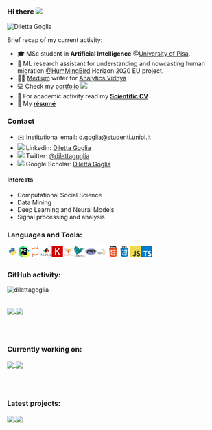 

### Hi there <img src="https://media.giphy.com/media/hvRJCLFzcasrR4ia7z/giphy.gif" width="25px">

<p align="left"> <img src="https://komarev.com/ghpvc/?username=dilettagoglia&label=Profile%20views&color=0e75b6&style=flat" alt="Diletta Goglia" /> </p>

Brief recap of my current activity:
- 🎓 MSc student in <b>Artificial Intelligence</b> @<a href='https://didattica.di.unipi.it/en/master-programme-in-computer-science/curricula-2/curriculum-%c2%93artificial-intelligence%c2%94-2/' target="_blank">University of Pisa</a>.
- 👔 ML research assistant for understanding and nowcasting human migration <a href="https://hummingbird-h2020.eu/" target="_blank">@HumMingBird</a> Horizon 2020 EU project.
- ✍🏻 <a href="https://medium.com/@d.goglia" target="_blank">Medium</a> writer for <a href="https://medium.com/analytics-vidhya" target="_blank">Analytics Vidhya</a>
- 💻 Check my <a href="https://dilettagoglia.netlify.app/" target="_blank">portfolio</a> <img width="30px" src="https://media.giphy.com/media/MEXDXaPnvIkoSd1DMl/giphy.gif">
- 💼 For academic activity read my <a href="https://dilettagoglia.netlify.app/uploads/cv/scientific-cv-diletta-goglia.pdf" target="_blank"><b>Scientific CV</b></a>
- 📑 My <a href="https://dilettagoglia.netlify.app/uploads/cv/resume-diletta-goglia.pdf" target="_blank"><b>résumé</b></a>

### Contact
- ✉️ Institutional email: <a href= "mailto:d.goglia@studenti.unipi.it" target="_blank">d.goglia@studenti.unipi.it</a>
- <img src="https://media.giphy.com/media/HQTYdpx1yhxWpugAi2/giphy.gif" width="25px"> Linkedin: <a href='https://www.linkedin.com/in/dilettagoglia/' target="_blank">Diletta Goglia</a>
- <img src="https://media.giphy.com/media/H508mck9ufO9q6z76O/giphy.gif" width="25px"> Twitter: <a href='https://twitter.com/dilettagoglia' target="_blank">@dilettagoglia</a>
- <img src="https://media.giphy.com/media/stneg6zcHqtNj2jjTw/giphy.gif" width="25px"> Google Scholar: <a href='https://scholar.google.com/citations?user=_81HzBIAAAAJ&hl=en' target="_blank">Diletta Goglia</a>


#### Interests
- Computational Social Science
- Data Mining
- Deep Learning and Neural Models
- Signal processing and analysis

### Languages and Tools: 

<div>
<img width="26px" align="left" src="https://raw.githubusercontent.com/github/explore/80688e429a7d4ef2fca1e82350fe8e3517d3494d/topics/python/python.png">
<img align="left" alt="PyCharm" width="26px" src="https://raw.githubusercontent.com/github/explore/d8574c7bce27faa27fb879bca56dfe351ee66efd/topics/pycharm/pycharm.png" />
<img align="left" alt="JuPyter" width="26px" src="https://raw.githubusercontent.com/github/explore/80688e429a7d4ef2fca1e82350fe8e3517d3494d/topics/jupyter-notebook/jupyter-notebook.png">
<img align="left" alt="" width="26px" src="https://raw.githubusercontent.com/github/explore/80688e429a7d4ef2fca1e82350fe8e3517d3494d/topics/matlab/matlab.png">
<img align="left" alt="Keras" width="26px" src="https://raw.githubusercontent.com/github/explore/cf9a84017e3cdd93aeb635d9b85379ba67d62031/topics/keras/keras.png">
<img align="left" alt="Tensorflow" width="26px" src="https://raw.githubusercontent.com/github/explore/80688e429a7d4ef2fca1e82350fe8e3517d3494d/topics/tensorflow/tensorflow.png">
<img align="left" alt="" width="26px" src="https://raw.githubusercontent.com/github/explore/80688e429a7d4ef2fca1e82350fe8e3517d3494d/topics/latex/latex.png">
<img align="left" alt="" width="26px" src="https://raw.githubusercontent.com/github/explore/ccc16358ac4530c6a69b1b80c7223cd2744dea83/topics/php/php.png">
<img align="left" alt="" width="26px" src="https://raw.githubusercontent.com/github/explore/80688e429a7d4ef2fca1e82350fe8e3517d3494d/topics/mysql/mysql.png">
<img align="left" alt="HTML5" width="26px" src="https://raw.githubusercontent.com/github/explore/80688e429a7d4ef2fca1e82350fe8e3517d3494d/topics/html/html.png" />
<img align="left" alt="CSS3" width="26px" src="https://raw.githubusercontent.com/github/explore/80688e429a7d4ef2fca1e82350fe8e3517d3494d/topics/css/css.png" />
<img align="left" alt="JavaScript" width="26px" src="https://raw.githubusercontent.com/github/explore/80688e429a7d4ef2fca1e82350fe8e3517d3494d/topics/javascript/javascript.png" />
<img align="left" alt="" width="26px" src="https://raw.githubusercontent.com/github/explore/80688e429a7d4ef2fca1e82350fe8e3517d3494d/topics/typescript/typescript.png">

<img align="left" alt="" width="26px" src="">
<img align="left" alt="" width="26px" src="">
</div>

<br/><br/>
### GitHub activity:
<!-- TROPHY -->
<p align="left"> <img src="https://github-profile-trophy.vercel.app/?username=dilettagoglia&theme=gruvbox&no-bg=true" alt="dilettagoglia" /> </p>

<br/>

<!-- STATISTICS -->
<a href="https://github.com/dilettagoglia">
  <img align="center" src="https://github-readme-stats.vercel.app/api?username=dilettagoglia&layout=compact&theme=calm&show_icons=true" />
</a>

<!-- LANGUAGES -->
<a href="https://github.com/dilettagoglia">
  <img align="center" src="https://github-readme-stats.vercel.app/api/top-langs/?username=dilettagoglia&layout=compact&theme=calm&hide=jupyter%20notebook,html,css,xslt,shell" />
</a>


<br/><br/>

### Currently working on:

<a href="https://github.com/dilettagoglia/unconstrained-optimization">
  <img align="center" src="https://github-readme-stats.vercel.app/api/pin/?username=dilettagoglia&repo=unconstrained-optimization&theme=aura_dark" />
</a>
<a href="https://github.com/dilettagoglia/MIMI-dataset">
  <img align="center" src="https://github-readme-stats.vercel.app/api/pin/?username=dilettagoglia&repo=MIMI-dataset&theme=aura_dark" />
</a>

<br/><br/>

### Latest projects:

<a href="https://github.com/dilettagoglia/Signal-Processing">
  <img align="center" src="https://github-readme-stats.vercel.app/api/pin/?username=dilettagoglia&repo=Signal-Processing&theme=nightowl" />
</a>
<a href="https://github.com/dilettagoglia/DataMining">
  <img align="center" src="https://github-readme-stats.vercel.app/api/pin/?username=dilettagoglia&repo=DataMining&theme=nightowl" />
</a>

<!--
**dilettagoglia/dilettagoglia** is a ✨ _special_ ✨ repository because its `README.md` (this file) appears on your GitHub profile.

Here are some ideas to get you started:

- 🔭 I’m currently working on ...
- 🌱 I’m currently learning ...
- 👯 I’m looking to collaborate on ...
- 🤔 I’m looking for help with ...
- 💬 Ask me about ...
- 📫 How to reach me: ...
- 😄 Pronouns: ...
- ⚡ Fun fact: ...
-->
